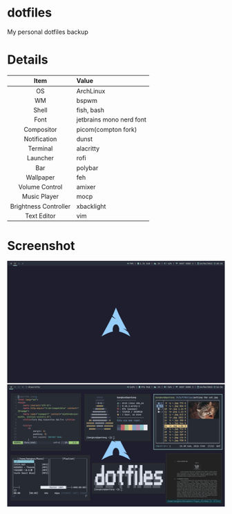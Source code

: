 # dotfiles
My personal dotfiles backup

# Details

|         Item          | Value                                           |
| :-------------------: | :---------------------------------------------- |
|          OS           | ArchLinux                                       |
|          WM           | bspwm										                        |
|         Shell         | fish, bash																		  |
|         Font          | jetbrains mono nerd font                        |
|      Compositor       | picom(compton fork)                             |
|     Notification      | dunst                                           |
|       Terminal        | alacritty                                       |
|       Launcher        | rofi                                            |
|          Bar          | polybar                                         |
|       Wallpaper       | feh                                             |
|    Volume Control     | amixer                              						|
|			Music Player			| mocp																						| 
| Brightness Controller | xbacklight                                      |
|      Text Editor      | vim                                             |

# Screenshot
![bspwm](https://github.com/kuncoroadjie/dotfiles/blob/main/screenshot/bspwm.png?raw=true)
![apps](https://github.com/kuncoroadjie/dotfiles/blob/main/screenshot/apps.png?raw=true)
